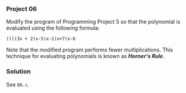 ### Project 06

Modify the program of Programming Project 5 so that the polynomial is evaluated
using the following formula:

`((((3x + 2)x-5)x-1)x+7)x-6`

Note that the modified program performs fewer multiplications. This technique
for evaluating polynomials is known as **_Horner's Rule_**.

### Solution

See `06.c`.

